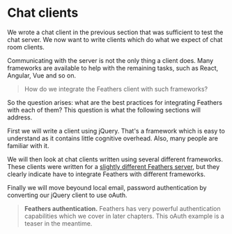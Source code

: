 # Chat clients

We wrote a chat client in the previous section that was sufficient to test the chat server.
We now want to write clients which do what we expect of chat room clients.

Communicating with the server is not the only thing a client does.
Many frameworks are available to help with the remaining tasks,
such as React, Angular, Vue and so on.

> How do we integrate the Feathers client with such frameworks?

So the question arises:
what are the best practices for integrating Feathers with each of them?
This question is what the following sections will address.

First we will write a client using jQuery.
That's a framework which is easy to understand as it contains little cognitive overhead.
Also, many people are familiar with it.

We will then look at chat clients written using several different frameworks.
These clients were written for a
[slightly different Feathers server](https://docs.feathersjs.com/getting-started/readme.html),
but they clearly indicate have to integrate Feathers with different frameworks.

Finally we will move beyound local email, password authentication by
converting our jQuery client to use oAuth.

> **Feathers authentication.** Feathers has very powerful authentication capabilities
which we cover in later chapters.
This oAuth example is a teaser in the meantime.
